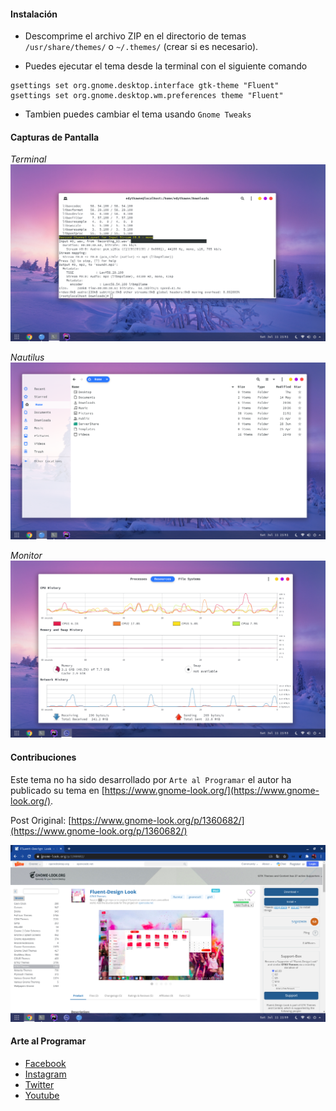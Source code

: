 #### Instalación

- Descomprime el archivo ZIP en el directorio de temas `/usr/share/themes/`
o `~/.themes/` (crear si es necesario).

- Puedes ejecutar el tema desde la terminal con el siguiente comando

```
gsettings set org.gnome.desktop.interface gtk-theme "Fluent"
gsettings set org.gnome.desktop.wm.preferences theme "Fluent"
```

- Tambien puedes cambiar el tema usando `Gnome Tweaks`

#### Capturas de Pantalla

_Terminal_
![Terminal](ss/s1.png)

_Nautilus_
![Nautilus](ss/s2.png)

_Monitor_
![Monitor](ss/s5.png)


#### Contribuciones

Este tema no ha sido desarrollado por `Arte al Programar` 
el autor ha publicado su tema en [https://www.gnome-look.org/](https://www.gnome-look.org/).


Post Original: [https://www.gnome-look.org/p/1360682/](https://www.gnome-look.org/p/1360682/)

 ![Monitor](ss/s6.png)
 
 #### Arte al Programar
 
 - [Facebook](https://fb.com/arteaprogramar)
 - [Instagram](https://twitter.com/arteaprogramar)
 - [Twitter](https://instagram.com/arteaprogramar)
 - [Youtube](https://www.youtube.com/channel/UCh94p1M7dg1y9f_Yik1vGjw)
